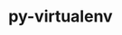 ---
title: "py-virtualenv"
layout: cache
categories: [package, develop-2024-05-12]
meta: {"versions": ["20.24.5"], "compilers": ["gcc@=11.1.0", "gcc@=11.4.0", "gcc@=9.4.0", "oneapi@=2024.0.0"], "oss": ["ubuntu20.04", "ubuntu22.04"], "platforms": ["linux"], "targets": ["neoverse_v1", "neoverse_v2", "ppc64le", "x86_64_v3"], "stacks": ["data-vis-sdk", "e4s", "e4s-neoverse-v2", "e4s-neoverse_v1", "e4s-oneapi", "e4s-power", "root"], "num_specs": 12, "num_specs_by_stack": {"e4s-power": 2, "root": 12, "data-vis-sdk": 1, "e4s-neoverse_v1": 2, "e4s-neoverse-v2": 2, "e4s": 3, "e4s-oneapi": 2}}
spec_details: [{"hash": "wsc6woa2ydk5bjzm56gc3vclnjxzuct5", "compiler": "gcc@=9.4.0", "versions": ["20.24.5"], "os": "ubuntu20.04", "platform": "linux", "target": "ppc64le", "variants": ["build_system=python_pip"], "stacks": ["e4s-power", "root"], "size": "-", "tarball": "https://binaries.spack.io/releases/develop-2024-05-12/build_cache/linux-ubuntu20.04-ppc64le/gcc-9.4.0/py-virtualenv-20.24.5/linux-ubuntu20.04-ppc64le-gcc-9.4.0-py-virtualenv-20.24.5-wsc6woa2ydk5bjzm56gc3vclnjxzuct5.spack"}, {"hash": "5n7rd4xn3mflnb7mgntyzdsc7iz7k6sk", "compiler": "gcc@=9.4.0", "versions": ["20.24.5"], "os": "ubuntu20.04", "platform": "linux", "target": "ppc64le", "variants": ["build_system=python_pip"], "stacks": ["e4s-power", "root"], "size": "-", "tarball": "https://binaries.spack.io/releases/develop-2024-05-12/build_cache/linux-ubuntu20.04-ppc64le/gcc-9.4.0/py-virtualenv-20.24.5/linux-ubuntu20.04-ppc64le-gcc-9.4.0-py-virtualenv-20.24.5-5n7rd4xn3mflnb7mgntyzdsc7iz7k6sk.spack"}, {"hash": "ll7rf55p2lc7b2uyhh63xtpihrhzbflw", "compiler": "gcc@=11.1.0", "versions": ["20.24.5"], "os": "ubuntu20.04", "platform": "linux", "target": "x86_64_v3", "variants": ["build_system=python_pip"], "stacks": ["root", "data-vis-sdk"], "size": "-", "tarball": "https://binaries.spack.io/releases/develop-2024-05-12/build_cache/linux-ubuntu20.04-x86_64_v3/gcc-11.1.0/py-virtualenv-20.24.5/linux-ubuntu20.04-x86_64_v3-gcc-11.1.0-py-virtualenv-20.24.5-ll7rf55p2lc7b2uyhh63xtpihrhzbflw.spack"}, {"hash": "djqok6zm4aql5xeblm2odinyljgltbml", "compiler": "gcc@=11.4.0", "versions": ["20.24.5"], "os": "ubuntu22.04", "platform": "linux", "target": "neoverse_v1", "variants": ["build_system=python_pip"], "stacks": ["e4s-neoverse_v1", "root"], "size": "-", "tarball": "https://binaries.spack.io/releases/develop-2024-05-12/build_cache/linux-ubuntu22.04-neoverse_v1/gcc-11.4.0/py-virtualenv-20.24.5/linux-ubuntu22.04-neoverse_v1-gcc-11.4.0-py-virtualenv-20.24.5-djqok6zm4aql5xeblm2odinyljgltbml.spack"}, {"hash": "ea5dr4vimli7zfehhith5ajqrnf7mpvi", "compiler": "gcc@=11.4.0", "versions": ["20.24.5"], "os": "ubuntu22.04", "platform": "linux", "target": "neoverse_v1", "variants": ["build_system=python_pip"], "stacks": ["e4s-neoverse_v1", "root"], "size": "-", "tarball": "https://binaries.spack.io/releases/develop-2024-05-12/build_cache/linux-ubuntu22.04-neoverse_v1/gcc-11.4.0/py-virtualenv-20.24.5/linux-ubuntu22.04-neoverse_v1-gcc-11.4.0-py-virtualenv-20.24.5-ea5dr4vimli7zfehhith5ajqrnf7mpvi.spack"}, {"hash": "56x3jyebvbjcjikcaremojvjqnttu3xz", "compiler": "gcc@=11.4.0", "versions": ["20.24.5"], "os": "ubuntu22.04", "platform": "linux", "target": "neoverse_v2", "variants": ["build_system=python_pip"], "stacks": ["e4s-neoverse-v2", "root"], "size": "-", "tarball": "https://binaries.spack.io/releases/develop-2024-05-12/build_cache/linux-ubuntu22.04-neoverse_v2/gcc-11.4.0/py-virtualenv-20.24.5/linux-ubuntu22.04-neoverse_v2-gcc-11.4.0-py-virtualenv-20.24.5-56x3jyebvbjcjikcaremojvjqnttu3xz.spack"}, {"hash": "ewckfkxiwrd7s7rwdxnfo4wvfsy7n45y", "compiler": "gcc@=11.4.0", "versions": ["20.24.5"], "os": "ubuntu22.04", "platform": "linux", "target": "neoverse_v2", "variants": ["build_system=python_pip"], "stacks": ["e4s-neoverse-v2", "root"], "size": "-", "tarball": "https://binaries.spack.io/releases/develop-2024-05-12/build_cache/linux-ubuntu22.04-neoverse_v2/gcc-11.4.0/py-virtualenv-20.24.5/linux-ubuntu22.04-neoverse_v2-gcc-11.4.0-py-virtualenv-20.24.5-ewckfkxiwrd7s7rwdxnfo4wvfsy7n45y.spack"}, {"hash": "qn64flvxr4ewnirvctg22ptpxelctym7", "compiler": "gcc@=11.4.0", "versions": ["20.24.5"], "os": "ubuntu22.04", "platform": "linux", "target": "x86_64_v3", "variants": ["build_system=python_pip"], "stacks": ["e4s", "root"], "size": "-", "tarball": "https://binaries.spack.io/releases/develop-2024-05-12/build_cache/linux-ubuntu22.04-x86_64_v3/gcc-11.4.0/py-virtualenv-20.24.5/linux-ubuntu22.04-x86_64_v3-gcc-11.4.0-py-virtualenv-20.24.5-qn64flvxr4ewnirvctg22ptpxelctym7.spack"}, {"hash": "cjl2b4mq6du2ixtp442kfrxxcxgfuqdn", "compiler": "gcc@=11.4.0", "versions": ["20.24.5"], "os": "ubuntu22.04", "platform": "linux", "target": "x86_64_v3", "variants": ["build_system=python_pip"], "stacks": ["e4s", "root"], "size": "-", "tarball": "https://binaries.spack.io/releases/develop-2024-05-12/build_cache/linux-ubuntu22.04-x86_64_v3/gcc-11.4.0/py-virtualenv-20.24.5/linux-ubuntu22.04-x86_64_v3-gcc-11.4.0-py-virtualenv-20.24.5-cjl2b4mq6du2ixtp442kfrxxcxgfuqdn.spack"}, {"hash": "j7aw23v5jv4rxhq5ryycklhkwrwmavjg", "compiler": "gcc@=11.4.0", "versions": ["20.24.5"], "os": "ubuntu22.04", "platform": "linux", "target": "x86_64_v3", "variants": ["build_system=python_pip"], "stacks": ["e4s", "root"], "size": "-", "tarball": "https://binaries.spack.io/releases/develop-2024-05-12/build_cache/linux-ubuntu22.04-x86_64_v3/gcc-11.4.0/py-virtualenv-20.24.5/linux-ubuntu22.04-x86_64_v3-gcc-11.4.0-py-virtualenv-20.24.5-j7aw23v5jv4rxhq5ryycklhkwrwmavjg.spack"}, {"hash": "jqf2lpejpsm4olsdh4t572d7gvgqmw5b", "compiler": "oneapi@=2024.0.0", "versions": ["20.24.5"], "os": "ubuntu22.04", "platform": "linux", "target": "x86_64_v3", "variants": ["build_system=python_pip"], "stacks": ["e4s-oneapi", "root"], "size": "-", "tarball": "https://binaries.spack.io/releases/develop-2024-05-12/build_cache/linux-ubuntu22.04-x86_64_v3/oneapi-2024.0.0/py-virtualenv-20.24.5/linux-ubuntu22.04-x86_64_v3-oneapi-2024.0.0-py-virtualenv-20.24.5-jqf2lpejpsm4olsdh4t572d7gvgqmw5b.spack"}, {"hash": "c6cbed6zyymtitzshycx4fl6tqwsenrp", "compiler": "oneapi@=2024.0.0", "versions": ["20.24.5"], "os": "ubuntu22.04", "platform": "linux", "target": "x86_64_v3", "variants": ["build_system=python_pip"], "stacks": ["e4s-oneapi", "root"], "size": "-", "tarball": "https://binaries.spack.io/releases/develop-2024-05-12/build_cache/linux-ubuntu22.04-x86_64_v3/oneapi-2024.0.0/py-virtualenv-20.24.5/linux-ubuntu22.04-x86_64_v3-oneapi-2024.0.0-py-virtualenv-20.24.5-c6cbed6zyymtitzshycx4fl6tqwsenrp.spack"}]
---